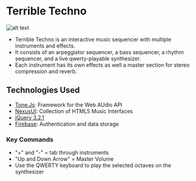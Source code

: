 # Terrible Techno

![alt text](https://i.imgur.com/1VUE4X2.png "Terrible Techno Screenshot")

- Terrible Techno is an interactive music sequencer with multiple instruments and effects.
- It consists of an arpeggiator sequencer, a bass sequencer, a rhythm sequencer, and a live qwerty-playable synthesizer.
- Each instrument has its own effects as well a master section for stereo compression and reverb. 

## Technologies Used
- [Tone.Js](https://tonejs.github.io/): Framework for the Web AUdio API
- [NexusUI](https://nexus-js.github.io/ui/): Collection of HTML5 Music Interfaces
- [jQuery 3.2.1](https://www.jquery.com/)
- [Firebase](https://firebase.google.com/): Authentication and data storage

### Key Commands
- "+" and "-" = tab through instruments
- "Up and Down Arrow" = Master Volume
- Use the QWERTY keyboard to play the selected octaves on the synthesizer




